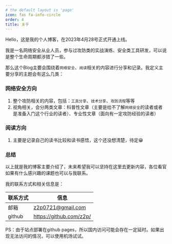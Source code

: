 ```yaml
---
# the default layout is 'page'
icon: fas fa-info-circle
order: 4
title: 关于
---
```

Hello，这是我的个人博客，在2023年4月28号正式开通上线。

我是一名网络安全从业人员，参与过攻防类的实战演练、安全类工具研发，可以说是整个生命周期都涉猎了一些。

那么这个Blog主要会围绕着`网络安全`、`阅读`相关的内容进行分享和记录。我定义主要分享的主题会有这么几类：

### 网络安全方向

1. 整个攻防相关的内容，包括：`工具分享`、`技术分享`、`攻防流程`等等
2. 视角相关，会分两类文章：科普性文章（主要是给不了解`网络安全`的读者或者是准备入门这个行业的读者）、专业性文章（面向有一定攻防经验的读者）

### 阅读方向

1. 主要是记录自己的读书比较和读书感悟，这个还没想清楚，待定😁

### 总结

以上就是我的博客主要介绍了，未来希望我可以坚持在这里去更新内容，各位看官如果有什么感兴趣的课题也可以与我联系。

我的联系方式和相关信息是：

| 联系方式 | 信息 |
| --- | --- |
| 邮箱 | z2p0721@gmail.com |
| github | https://github.com/z2p/ |

PS：由于站点部署在github pages，所以国内访问可能会存在一定延时。如果出现无法访问的情况，可以使用机场试试。